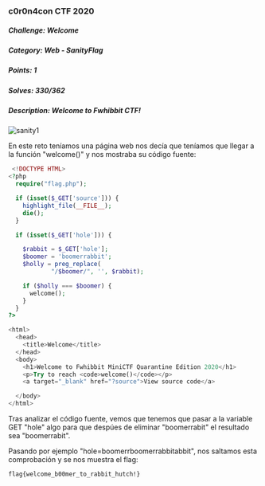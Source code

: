 ### c0r0n4con CTF 2020

##### Challenge: Welcome

##### Category: Web - SanityFlag

##### Points: 1

##### Solves: 330/362

##### Description: Welcome to Fwhibbit CTF!

![sanity1](https://user-images.githubusercontent.com/38633962/79115906-64989680-7d87-11ea-9d14-a09dde37ba94.png)

En este reto teníamos una página web nos decía que teníamos que llegar a la función "welcome()" y nos mostraba su código fuente:
```php
 <!DOCTYPE HTML>
<?php
  require("flag.php");

  if (isset($_GET['source'])) {
    highlight_file(__FILE__);
    die();
  }

  if (isset($_GET['hole'])) {

    $rabbit = $_GET['hole'];
    $boomer = 'boomerrabbit';
    $holly = preg_replace(
            "/$boomer/", '', $rabbit);

    if ($holly === $boomer) {
      welcome();
    }
  }
?>

<html>
  <head>
    <title>Welcome</title>
  </head>
  <body>
    <h1>Welcome to Fwhibbit MiniCTF Quarantine Edition 2020</h1>
    <p>Try to reach <code>welcome()</code></p>
    <a target="_blank" href="?source">View source code</a>

  </body>
</html>
```

Tras analizar el código fuente, vemos que tenemos que pasar a la variable GET "hole" algo para que despúes de eliminar "boomerrabit" el resultado sea "boomerrabit".

Pasando por ejemplo "hole=boomerrboomerrabbitabbit", nos saltamos esta comprobación y se nos muestra el flag:
```
flag{welcome_b00mer_to_rabbit_hutch!}
```
